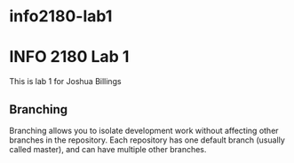 # info2180-lab1
# INFO 2180 Lab 1
  This is lab 1 for Joshua Billings 
  ## Branching

Branching allows you to isolate development work without affecting other branches in the repository. Each repository has one default branch (usually called master), and can have multiple other branches.
